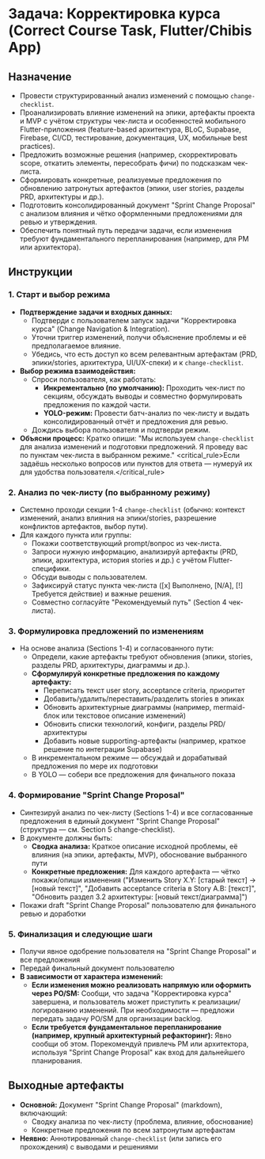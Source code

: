 # Задача: Корректировка курса (Correct Course Task, Flutter/Chibis App)

## Назначение

- Провести структурированный анализ изменений с помощью `change-checklist`.
- Проанализировать влияние изменений на эпики, артефакты проекта и MVP с учётом структуры чек-листа и особенностей мобильного Flutter-приложения (feature-based архитектура, BLoC, Supabase, Firebase, CI/CD, тестирование, документация, UX, мобильные best practices).
- Предложить возможные решения (например, скорректировать scope, откатить элементы, пересобрать фичи) по подсказкам чек-листа.
- Сформировать конкретные, реализуемые предложения по обновлению затронутых артефактов (эпики, user stories, разделы PRD, архитектуры и др.).
- Подготовить консолидированный документ "Sprint Change Proposal" с анализом влияния и чётко оформленными предложениями для ревью и утверждения.
- Обеспечить понятный путь передачи задачи, если изменения требуют фундаментального перепланирования (например, для PM или архитектора).

## Инструкции

### 1. Старт и выбор режима

- **Подтверждение задачи и входных данных:**
  - Подтверди с пользователем запуск задачи "Корректировка курса" (Change Navigation & Integration).
  - Уточни триггер изменений, получи объяснение проблемы и её предполагаемое влияние.
  - Убедись, что есть доступ ко всем релевантным артефактам (PRD, эпики/stories, архитектура, UI/UX-спеки) и к `change-checklist`.
- **Выбор режима взаимодействия:**
  - Спроси пользователя, как работать:
    - **Инкрементально (по умолчанию):** Проходить чек-лист по секциям, обсуждать выводы и совместно формулировать предложения по каждой части.
    - **YOLO-режим:** Провести батч-анализ по чек-листу и выдать консолидированный отчёт и предложения для ревью.
  - Дождись выбора пользователя и подтверди режим.
- **Объясни процесс:** Кратко опиши: "Мы используем `change-checklist` для анализа изменений и подготовки предложений. Я проведу вас по пунктам чек-листа в выбранном режиме."
  <critical_rule>Если задаёшь несколько вопросов или пунктов для ответа — нумеруй их для удобства пользователя.</critical_rule>

### 2. Анализ по чек-листу (по выбранному режиму)

- Системно проходи секции 1-4 `change-checklist` (обычно: контекст изменений, анализ влияния на эпики/stories, разрешение конфликтов артефактов, выбор пути).
- Для каждого пункта или группы:
  - Покажи соответствующий prompt/вопрос из чек-листа.
  - Запроси нужную информацию, анализируй артефакты (PRD, эпики, архитектура, история stories и др.) с учётом Flutter-специфики.
  - Обсуди выводы с пользователем.
  - Зафиксируй статус пункта чек-листа ([x] Выполнено, [N/A], [!] Требуется действие) и важные решения.
  - Совместно согласуйте "Рекомендуемый путь" (Section 4 чек-листа).

### 3. Формулировка предложений по изменениям

- На основе анализа (Sections 1-4) и согласованного пути:
  - Определи, какие артефакты требуют обновления (эпики, stories, разделы PRD, архитектуры, диаграммы и др.).
  - **Сформулируй конкретные предложения по каждому артефакту:**
    - Переписать текст user story, acceptance criteria, приоритет
    - Добавить/удалить/переставить/разделить stories в эпиках
    - Обновить архитектурные диаграммы (например, mermaid-блок или текстовое описание изменений)
    - Обновить списки технологий, конфиги, разделы PRD/архитектуры
    - Добавить новые supporting-артефакты (например, краткое решение по интеграции Supabase)
  - В инкрементальном режиме — обсуждай и дорабатывай предложения по мере их подготовки
  - В YOLO — собери все предложения для финального показа

### 4. Формирование "Sprint Change Proposal"

- Синтезируй анализ по чек-листу (Sections 1-4) и все согласованные предложения в единый документ "Sprint Change Proposal" (структура — см. Section 5 change-checklist).
- В документе должны быть:
  - **Сводка анализа:** Краткое описание исходной проблемы, её влияния (на эпики, артефакты, MVP), обоснование выбранного пути
  - **Конкретные предложения:** Для каждого артефакта — чётко покажи/опиши изменения ("Изменить Story X.Y: [старый текст] → [новый текст]", "Добавить acceptance criteria в Story A.B: [текст]", "Обновить раздел 3.2 архитектуры: [новый текст/диаграмма]")
- Покажи draft "Sprint Change Proposal" пользователю для финального ревью и доработки

### 5. Финализация и следующие шаги

- Получи явное одобрение пользователя на "Sprint Change Proposal" и все предложения
- Передай финальный документ пользователю
- **В зависимости от характера изменений:**
  - **Если изменения можно реализовать напрямую или оформить через PO/SM:** Сообщи, что задача "Корректировка курса" завершена, и пользователь может приступить к реализации/логированию изменений. При необходимости — предложи передать задачу PO/SM для организации backlog.
  - **Если требуется фундаментальное перепланирование (например, крупный архитектурный рефакторинг):** Явно сообщи об этом. Порекомендуй привлечь PM или архитектора, используя "Sprint Change Proposal" как вход для дальнейшего планирования.

## Выходные артефакты

- **Основной:** Документ "Sprint Change Proposal" (markdown), включающий:
  - Сводку анализа по чек-листу (проблема, влияние, обоснование)
  - Конкретные предложения по всем затронутым артефактам
- **Неявно:** Аннотированный `change-checklist` (или запись его прохождения) с выводами и решениями
